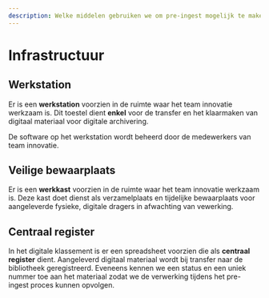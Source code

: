 ```yaml
---
description: Welke middelen gebruiken we om pre-ingest mogelijk te maken?
---
```


# Infrastructuur

## Werkstation

Er is een **werkstation** voorzien in de ruimte waar het team innovatie werkzaam is. Dit toestel dient **enkel** voor de transfer en het klaarmaken van digitaal materiaal voor digitale archivering.

De software op het werkstation wordt beheerd door de medewerkers van team innovatie.

## Veilige bewaarplaats

Er is een **werkkast** voorzien in de ruimte waar het team innovatie werkzaam is. Deze kast doet dienst als verzamelplaats en tijdelijke bewaarplaats voor aangeleverde fysieke, digitale dragers in afwachting van vewerking.

## Centraal register

In het digitale klassement is er een spreadsheet voorzien die als **centraal register** dient. Aangeleverd digitaal materiaal wordt bij transfer naar de bibliotheek geregistreerd. Eveneens kennen we een status en een uniek nummer toe aan het materiaal zodat we de verwerking tijdens het pre-ingest proces kunnen opvolgen.
